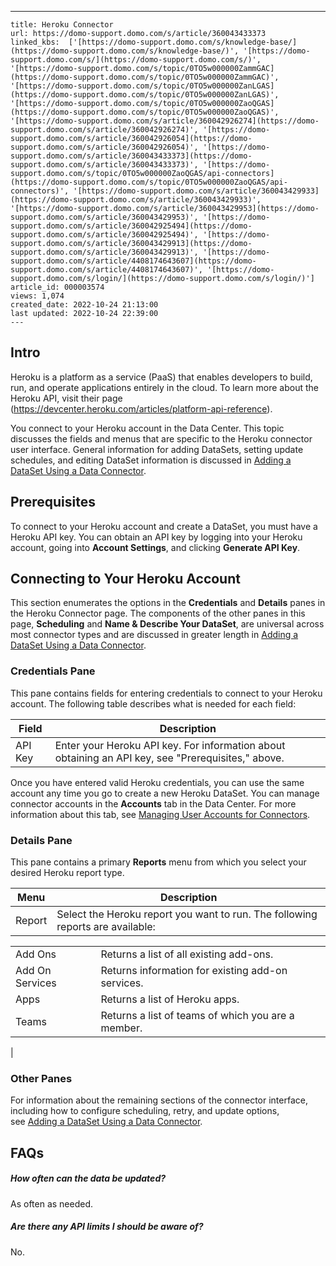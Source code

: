 ---
    title: Heroku Connector
    url: https://domo-support.domo.com/s/article/360043433373
    linked_kbs:  ['[https://domo-support.domo.com/s/knowledge-base/](https://domo-support.domo.com/s/knowledge-base/)', '[https://domo-support.domo.com/s/](https://domo-support.domo.com/s/)', '[https://domo-support.domo.com/s/topic/0TO5w000000ZammGAC](https://domo-support.domo.com/s/topic/0TO5w000000ZammGAC)', '[https://domo-support.domo.com/s/topic/0TO5w000000ZanLGAS](https://domo-support.domo.com/s/topic/0TO5w000000ZanLGAS)', '[https://domo-support.domo.com/s/topic/0TO5w000000ZaoQGAS](https://domo-support.domo.com/s/topic/0TO5w000000ZaoQGAS)', '[https://domo-support.domo.com/s/article/360042926274](https://domo-support.domo.com/s/article/360042926274)', '[https://domo-support.domo.com/s/article/360042926054](https://domo-support.domo.com/s/article/360042926054)', '[https://domo-support.domo.com/s/article/360043433373](https://domo-support.domo.com/s/article/360043433373)', '[https://domo-support.domo.com/s/topic/0TO5w000000ZaoQGAS/api-connectors](https://domo-support.domo.com/s/topic/0TO5w000000ZaoQGAS/api-connectors)', '[https://domo-support.domo.com/s/article/360043429933](https://domo-support.domo.com/s/article/360043429933)', '[https://domo-support.domo.com/s/article/360043429953](https://domo-support.domo.com/s/article/360043429953)', '[https://domo-support.domo.com/s/article/360042925494](https://domo-support.domo.com/s/article/360042925494)', '[https://domo-support.domo.com/s/article/360043429913](https://domo-support.domo.com/s/article/360043429913)', '[https://domo-support.domo.com/s/article/4408174643607](https://domo-support.domo.com/s/article/4408174643607)', '[https://domo-support.domo.com/s/login/](https://domo-support.domo.com/s/login/)']
    article_id: 000003574
    views: 1,074
    created_date: 2022-10-24 21:13:00
    last updated: 2022-10-24 22:39:00
    ---



Intro
-----


Heroku is a platform as a service (PaaS) that enables developers to build, run, and operate applications entirely in the cloud. To learn more about the Heroku API, visit their page (<https://devcenter.heroku.com/articles/platform-api-reference>).


You connect to your Heroku account in the Data Center. This topic discusses the fields and menus that are specific to the Heroku connector user interface. General information for adding DataSets, setting update schedules, and editing DataSet information is discussed in [Adding a DataSet Using a Data Connector](/s/article/360042926274).


Prerequisites
-------------


To connect to your Heroku account and create a DataSet, you must have a Heroku API key. You can obtain an API key by logging into your Heroku account, going into **Account Settings**, and clicking **Generate API Key**. 


Connecting to Your Heroku Account
---------------------------------


This section enumerates the options in the **Credentials** and **Details** panes in the Heroku Connector page. The components of the other panes in this page, **Scheduling** and **Name & Describe Your DataSet**, are universal across most connector types and are discussed in greater length in [Adding a DataSet Using a Data Connector](/s/article/360042926274 "Adding a DataSet Using a Data Connector").


### Credentials Pane


This pane contains fields for entering credentials to connect to your Heroku account. The following table describes what is needed for each field:  




| Field | Description |
| --- | --- |
| API Key | Enter your Heroku API key. For information about obtaining an API key, see "Prerequisites," above. |


Once you have entered valid Heroku credentials, you can use the same account any time you go to create a new Heroku DataSet. You can manage connector accounts in the **Accounts** tab in the Data Center. For more information about this tab, see [Managing User Accounts for Connectors](/s/article/360042926054 "Managing User Accounts for Connectors").


### Details Pane


This pane contains a primary **Reports** menu from which you select your desired Heroku report type.




| Menu | Description |
| --- | --- |
| Report | Select the Heroku report you want to run. The following reports are available:

|  |  |
| --- | --- |
| Add Ons | Returns a list of all existing add-ons. |
| Add On Services | Returns information for existing add-on services. |
| Apps | Returns a list of Heroku apps. |
| Teams | Returns a list of teams of which you are a member. |

 |


### Other Panes


For information about the remaining sections of the connector interface, including how to configure scheduling, retry, and update options, see [Adding a DataSet Using a Data Connector](/s/article/360042926274).


FAQs
----


##### How often can the data be updated?


As often as needed.


##### Are there any API limits I should be aware of?


No.

